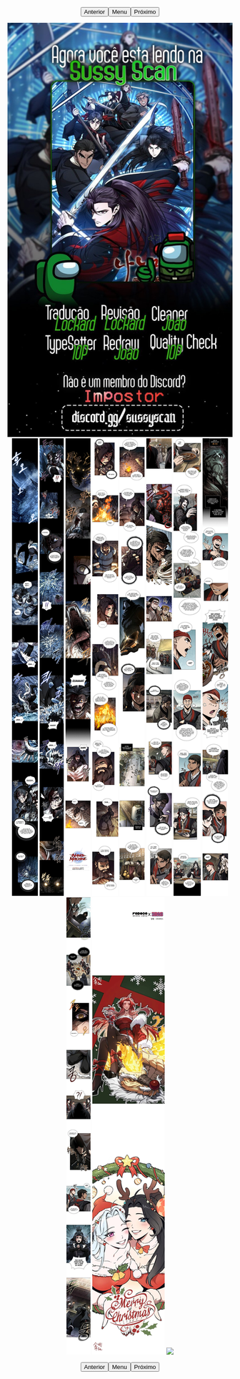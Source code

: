 <p style="text-align: center;"><button name="anterior" onclick="./chap-0238/readme.md">Anterior</button><button name="menu" onclick="./readme.md">Menu</button><button name="próximo" onclick="./chap-0240/readme.md">Próximo</button></p> <p style="text-align: center;"><img src="001.jpg"> <img src="002.jpg"> <img src="003.jpg"> <img src="004.jpg"> <img src="005.jpg"> <img src="006.jpg"> <img src="007.jpg"> <img src="008.jpg"> <img src="009.jpg"> <img src="010.jpg"> <img src="011.jpg"> <img src="readme.md"> </p> <p style="text-align: center;"><button name="anterior" onclick="./chap-0238/readme.md">Anterior</button><button name="menu" onclick="./readme.md">Menu</button><button name="próximo" onclick="./chap-0240/readme.md">Próximo</button></p>
